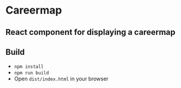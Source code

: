 # Careermap

## React component for displaying a careermap

## Build
* `npm install`
* `npm run build`
* Open `dist/index.html` in your browser
